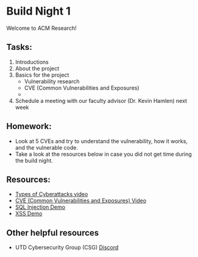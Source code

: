 # Build Night 1

Welcome to ACM Research!

## Tasks:
1) Introductions
2) About the project
3) Basics for the project
    - Vulnerability research
    - CVE (Common Vulnerabilities and Exposures) 
    - 
4) Schedule a meeting with our faculty advisor (Dr. Kevin Hamlen) next week

## Homework:
- Look at 5 CVEs and try to understand the vulnerability, how it works, and the vulnerable code.
- Take a look at the resources below in case you did not get time during the build night.

## Resources:
- [Types of Cyberattacks video](https://www.youtube.com/watch?v=NDcEOW8r0xc)
- [CVE (Common Vulnerabilities and Exposures) Video](https://www.youtube.com/watch?v=qfpnJyTl1To)
- [SQL Injection Demo](https://www.hacksplaining.com/exercises/sql-injection#/sql-injection-explanation)
- [XSS Demo](https://xss-game.appspot.com/level1)

## Other helpful resources
- UTD Cybersecurity Group (CSG) [Discord](https://discord.gg/25g6jPcAuA)
